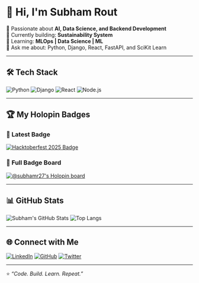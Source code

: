 # 👋 Hi, I'm Subham Rout  

🚀 Passionate about **AI, Data Science, and Backend Development**  
🎯 Currently building: **Sustainability System**  
🌱 Learning: **MLOps | Data Science | ML**  
💬 Ask me about: Python, Django, React, FastAPI, and SciKit Learn  

---

## 🛠️ Tech Stack
![Python](https://img.shields.io/badge/Python-3776AB?style=for-the-badge&logo=python&logoColor=white)
![Django](https://img.shields.io/badge/Django-092E20?style=for-the-badge&logo=django&logoColor=white)
![React](https://img.shields.io/badge/React-20232A?style=for-the-badge&logo=react&logoColor=61DAFB)
![Node.js](https://img.shields.io/badge/Node.js-339933?style=for-the-badge&logo=nodedotjs&logoColor=white)

---

## 🏆 My Holopin Badges

### 🔸 Latest Badge
[![Hacktoberfest 2025 Badge](https://assets.holopin.io/hf2025/hacktoberfest-2025-level-0.svg)](https://www.holopin.io/hacktoberfest2025/userbadge/cmgf94873005ih104qpv1fww5)

### 🔸 Full Badge Board
[![@subhamr27's Holopin board](https://holopin.me/subhamr27)](https://holopin.io/@subhamr27)

---

## 📊 GitHub Stats
![Subham's GitHub Stats](https://github-readme-stats.vercel.app/api?username=subham-r27&show_icons=true&theme=tokyonight)
![Top Langs](https://github-readme-stats.vercel.app/api/top-langs/?username=subham-r27&layout=compact&theme=tokyonight)

---

## 🌐 Connect with Me
[![LinkedIn](https://img.shields.io/badge/LinkedIn-0A66C2?style=for-the-badge&logo=linkedin&logoColor=white)](https://www.linkedin.com/in/subhamr27/)
[![GitHub](https://img.shields.io/badge/GitHub-181717?style=for-the-badge&logo=github&logoColor=white)](https://github.com/subhamr27)
[![Twitter](https://img.shields.io/badge/Twitter-1DA1F2?style=for-the-badge&logo=x&logoColor=white)](https://twitter.com/subhamr27)

---

⭐ *“Code. Build. Learn. Repeat.”*
